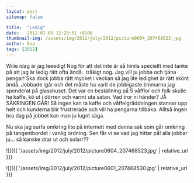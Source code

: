 ```yaml
---
layout: post
sitemap: false

title:  "Ledig"
date:   2012-07-09 12:25:51 +0100
thumbnail-img: /assets/img/2012/july/2012/picture0604_207468523.jpg
author: Eva
tags: [2012]
---
```


Wiiie idag är jag leeedig! Nog för att det inte är så himla speciellt med tanke på att jag är ledig rätt ofta ändå.. tråkigt nog. Jag vill ju jobba och tjäna pengar! Ska dock jobba rätt mycket i veckan så jag lite ledighet är rätt skönt ändå. Jobbade igår och det måste ha varit de jobbigaste timmarna jag spenderat på glasshuset. Det var en beställning på 5 våfflor och folk skulle ha kaffe, kö ut i dörren och varmt uta satan. Vad tror ni händer? JÅ SÄKRINGEN GÅR! Så ingen kan ta kaffe och våffelgräddningen stannar upp helt och kunderna blir frustrerade och vill ha pengarna tillbaka. Alltså ingen bra dag på jobbet kan man ju lugnt säga.



Nu ska jag surfa omkring lite på internett med denna sak som går omkring på tangentbordet i vanlig ordning. Sen får vi se vad jag hittar på! alla jobbar ju... så kanske drar ut och solarr??

![]({{ '/assets/img/2012/july/2012/picture0604_207468523.jpg'  | relative_url }})

![]({{ '/assets/img/2012/july/2012/picture0601_207468530.jpg'  | relative_url }})

